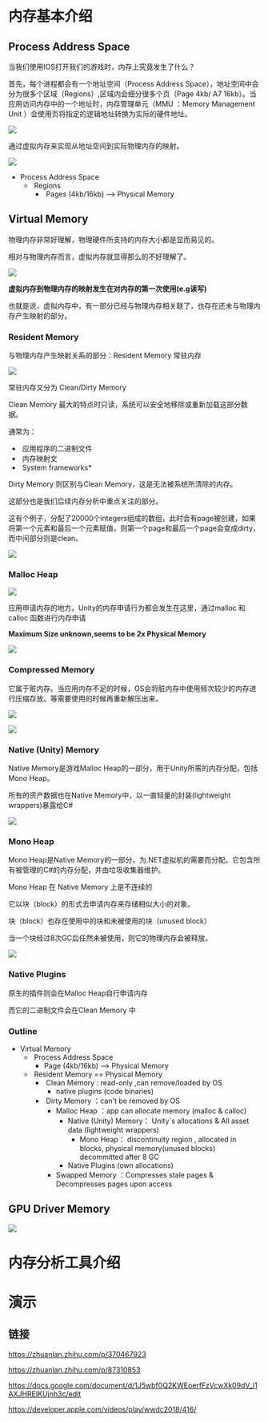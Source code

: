 # 内存基本介绍

## Process Address Space

当我们使用IOS打开我们的游戏时，内存上究竟发生了什么？

首先，每个进程都会有一个地址空间（Process Address Space），地址空间中会分为很多个区域（Regions）,区域内会细分很多个页（Page 4kb/ A7 16kb）。当应用访问内存中的一个地址时，内存管理单元（MMU ：Memory Management Unit ）会使用页将指定的逻辑地址转换为实际的硬件地址。

![](.\Textures\sUIOSM2.jpg)



通过虚拟内存来实现从地址空间到实际物理内存的映射。

![](.\Textures\sUIOSM1.jpg)

- Process Address Space
  - ​	Regions
    - ​		Pages  (4kb/16kb) ——>   Physical Memory  



## Virtual Memory

物理内存非常好理解，物理硬件所支持的内存大小都是显而易见的。

相对与物理内存而言，虚拟内存就显得那么的不好理解了。

![](.\Textures\sUIOSM3.jpg)

**虚拟内存到物理内存的映射发生在对内存的第一次使用(e.g读写)**  

也就是说，虚拟内存中，有一部分已经与物理内存相关联了，也存在还未与物理内存产生映射的部分。

### Resident Memory

与物理内存产生映射关系的部分：Resident Memory 常驻内存

![](.\Textures\sUIOSM4.jpg)

常驻内存又分为 Clean/Dirty Memory

Clean Memory  最大的特点时只读，系统可以安全地移除或重新加载这部分数据。

通常为：

- ​	应用程序的二进制文件
- ​	内存映射文
- ​	System frameworks*

Dirty Memory  则区别与Clean Memory，这是无法被系统所清除的内存。

这部分也是我们后续内存分析中重点关注的部分。

这有个例子，分配了20000个integers组成的数组，此时会有page被创建，如果将第一个元素和最后一个元素赋值，则第一个page和最后一个page会变成dirty，而中间部分则是clean。

![](.\Textures\sUIOSM6.jpg)



### Malloc Heap

![](.\Textures\sUIOSM7.jpg)

应用申请内存的地方。Unity的内存申请行为都会发生在这里，通过malloc 和calloc 函数进行内存申请

**Maximum Size unknown,seems to be 2x Physical Memory**

![](.\Textures\UIOSMemory1.png)

### Compressed Memory

它属于赃内存。当应用内存不足的时候，OS会将脏内存中使用频次较少的内存进行压缩存放。等需要使用的时候再重新解压出来。

![](.\Textures\sUIOSM8.jpg)

![](.\Textures\sUIOSM9.jpg)



### Native (Unity) Memory

Native Memory是游戏Malloc Heap的一部分，用于Unity所需的内存分配，包括Mono Heap。

所有的资产数据也在Native Memory中，以一直轻量的封装(lightweight wrappers)暴露给C#

![](.\Textures\sUIOSM10.jpg)

### Mono Heap

Mono Heap是Native Memory的一部分，为.NET虚拟机的需要而分配。它包含所有被管理的C#的内存分配，并由垃圾收集器维护。

Mono Heap 在 Native Memory 上是不连续的

它以块（block）的形式去申请内存来存储相似大小的对象。

块（block）也存在使用中的块和未被使用的块（unused block）

当一个块经过8次GC后任然未被使用，则它的物理内存会被释放。

![](.\Textures\sUIOSM11.jpg)



### Native Plugins

原生的插件则会在Malloc Heap自行申请内存

而它的二进制文件会在Clean Memory 中

### Outline

- Virtual Memory
  - ​	Process Address Space
    - Page  (4kb/16kb) ——>   Physical Memory  
  - ​	Resident Memory   ==  Physical Memory  
    - ​	Clean Memory  :   read-only ,can remove/loaded by OS
      - native plugins (code binaries)
    - ​	Dirty Memory   ：can't be removed by OS
      - Malloc Heap ：app can allocate memory (malloc & calloc)
        - Native (Unity)  Memory： Unity`s allocations  & All asset data (lightweight wrappers)
          - Mono Heap： discontinuity region , allocated in blocks, physical memory(unused blocks) decommitted after 8 GC 
        - Native Plugins (own allocations)
      - Swapped Memory ：Compresses stale pages & Decompresses pages upon access



## **GPU Driver Memory**

![](.\Textures\sUIOSM5.jpg)









# 内存分析工具介绍











# 演示







## 链接

https://zhuanlan.zhihu.com/p/370467923

https://zhuanlan.zhihu.com/p/87310853

https://docs.google.com/document/d/1J5wbf0Q2KWEoerfFzVcwXk09dV_l1AXJHREIKUjnh3c/edit

https://developer.apple.com/videos/play/wwdc2018/416/
